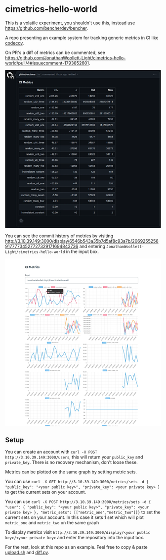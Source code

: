 # cimetrics-hello-world

This is a volatile experiment, you shouldn't use this, instead use https://github.com/bencherdev/bencher.

A repo presenting an example system for tracking generic metrics in CI like [codecov](https://about.codecov.io).

On PR's a diff of metrics can be commented, see https://github.com/JonathanWoollett-Light/cimetrics-hello-world/pull/4#issuecomment-1793852601.

![Example PR comment](./pr_comment_example.webp)

You can see the commit history of metrics by visiting http://3.10.39.149:3000/display/6546b543a35b7d5af8c93a7b/206925525691777734527727329171694843736 and entering `JonathanWoollett-Light/cimetrics-hello-world` in the input box.

![Example display](./display_example.webp)

## Setup

You can create an account with `curl -X POST http://3.10.39.149:3000/users`, this will return your `public_key` and `private_key`. There is no recovery mechanism, don't loose these.

Metrics can be plotted on the same graph by setting metric sets.

You can use `curl -X GET http://3.10.39.149:3000/metrics/sets -d { "public_key": "<your public key>", "private_key": <your private key> }` to get the current sets on your account.

You can use `curl -X POST http://3.10.39.149:3000/metrics/sets -d { "user": { "public_key": "<your public key>", "private_key": <your private key> }, "metric_sets": [["metric_one","metric_two"]]}` to set the current sets on your account. In this case it sets 1 set which will plot `metric_one` and `metric_two` on the same graph

To display metrics visit `http://3.10.39.149:3000/display/<your public key>/<your private key>` and enter the repository into the input box.

For the rest, look at this repo as an example. Feel free to copy & paste [upload.sh](./upload.sh) and [diff.py](./diff.py).